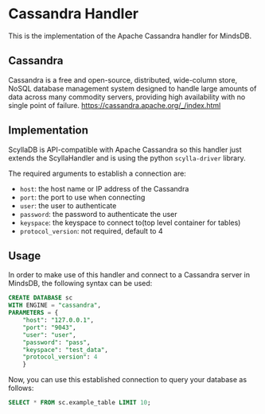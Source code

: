 # Cassandra Handler

This is the implementation of the Apache Cassandra handler for MindsDB.

## Cassandra

Cassandra is a free and open-source, distributed, wide-column store, NoSQL database management system designed to handle large amounts of data across many commodity servers, providing high availability with no single point of failure. https://cassandra.apache.org/_/index.html

## Implementation

ScyllaDB is API-compatible with Apache Cassandra so this handler just extends the ScyllaHandler and is using the python `scylla-driver` library.

The required arguments to establish a connection are:

* `host`: the host name or IP address of the Cassandra 
* `port`: the port to use when connecting 
* `user`: the user to authenticate 
* `password`: the password to authenticate the user
* `keyspace`: the keyspace to connect to(top level container for tables)
* `protocol_version`: not required, default to 4

## Usage

In order to make use of this handler and connect to a Cassandra server in MindsDB, the following syntax can be used:

```sql
CREATE DATABASE sc
WITH ENGINE = "cassandra",
PARAMETERS = {
    "host": "127.0.0.1",
    "port": "9043",
    "user": "user",
    "password": "pass",
    "keyspace": "test_data",
    "protocol_version": 4
    }
```

Now, you can use this established connection to query your database as follows:

```sql
SELECT * FROM sc.example_table LIMIT 10;
```